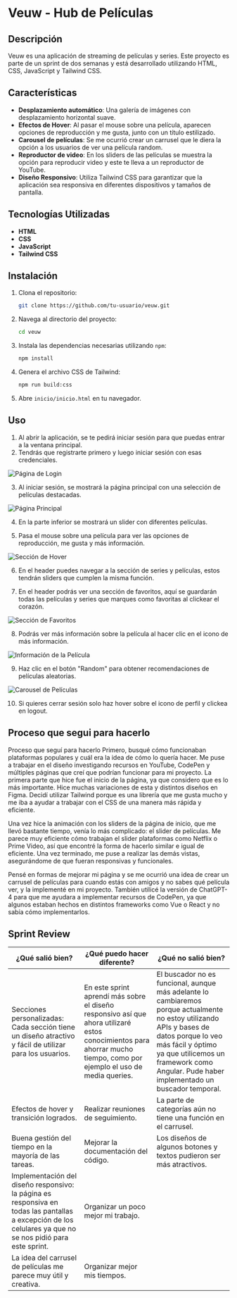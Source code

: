 # Veuw - Hub de Películas

## Descripción

Veuw es una aplicación de streaming de películas y series. Este proyecto es parte de un sprint de dos semanas y está desarrollado utilizando HTML, CSS, JavaScript y Tailwind CSS.

## Características

- **Desplazamiento automático**: Una galería de imágenes con desplazamiento horizontal suave.
- **Efectos de Hover**: Al pasar el mouse sobre una película, aparecen opciones de reproducción y me gusta, junto con un título estilizado.
- **Carousel de películas**: Se me ocurrió crear un carrusel que le diera la opción a los usuarios de ver una película random.
- **Reproductor de video**: En los sliders de las películas se muestra la opción para reproducir video y este te lleva a un reproductor de YouTube.
- **Diseño Responsivo**: Utiliza Tailwind CSS para garantizar que la aplicación sea responsiva en diferentes dispositivos y tamaños de pantalla.

## Tecnologías Utilizadas

- **HTML**
- **CSS**
- **JavaScript**
- **Tailwind CSS**

## Instalación

1. Clona el repositorio:
    ```sh
    git clone https://github.com/tu-usuario/veuw.git
    ```
2. Navega al directorio del proyecto:
    ```sh
    cd veuw
    ```
3. Instala las dependencias necesarias utilizando `npm`:
    ```sh
    npm install
    ```
4. Genera el archivo CSS de Tailwind:
    ```sh
    npm run build:css
    ```
5. Abre `inicio/inicio.html` en tu navegador.

## Uso
1. Al abrir la aplicación, se te pedirá iniciar sesión para que puedas entrar a la ventana principal.
2. Tendrás que registrarte primero y luego iniciar sesión con esas credenciales.

![Página de Login](ImagesRepo/Login.png)

3. Al iniciar sesión, se mostrará la página principal con una selección de películas destacadas.

![Página Principal](ImagesRepo/Inicio.png)

4. En la parte inferior se mostrará un slider con diferentes películas.

5. Pasa el mouse sobre una película para ver las opciones de reproducción, me gusta y más información.

![Sección de Hover](ImagesRepo/Slider.png)

6. En el header puedes navegar a la sección de series y películas, estos tendrán sliders que cumplen la misma función.

7. En el header podrás ver una sección de favoritos, aquí se guardarán todas las películas y series que marques como favoritas al clickear el corazón.

![Sección de Favoritos](ImagesRepo/Favorites.png)

8. Podrás ver más información sobre la película al hacer clic en el icono de más información.

![Información de la Película](ImagesRepo/Info.png)

9. Haz clic en el botón "Random" para obtener recomendaciones de películas aleatorias.

![Carousel de Películas](ImagesRepo/carousel.png)

10. Si quieres cerrar sesión solo haz hover sobre el icono de perfil y clickea en logout.
## Proceso que segui para hacerlo
Proceso que seguí para hacerlo
Primero, busqué cómo funcionaban plataformas populares y cuál era la idea de cómo lo quería hacer. Me puse a trabajar en el diseño investigando recursos en YouTube, CodePen y múltiples páginas que creí que podrían funcionar para mi proyecto. La primera parte que hice fue el inicio de la página, ya que considero que es lo más importante. Hice muchas variaciones de esta y distintos diseños en Figma. Decidí utilizar Tailwind porque es una librería que me gusta mucho y me iba a ayudar a trabajar con el CSS de una manera más rápida y eficiente.

Una vez hice la animación con los sliders de la página de inicio, que me llevó bastante tiempo, venía lo más complicado: el slider de películas. Me parece muy eficiente cómo trabajan el slider plataformas como Netflix o Prime Video, así que encontré la forma de hacerlo similar e igual de eficiente. Una vez terminado, me puse a realizar las demás vistas, asegurándome de que fueran responsivas y funcionales.

Pensé en formas de mejorar mi página y se me ocurrió una idea de crear un carrusel de películas para cuando estás con amigos y no sabes qué película ver, y la implementé en mi proyecto. También utilicé la versión de ChatGPT-4 para que me ayudara a implementar recursos de CodePen, ya que algunos estaban hechos en distintos frameworks como Vue o React y no sabía cómo implementarlos.

## Sprint Review

| ¿Qué salió bien? | ¿Qué puedo hacer diferente? | ¿Qué no salió bien? |
|------------------|-----------------------------|---------------------|
| Secciones personalizadas: Cada sección tiene un diseño atractivo y fácil de utilizar para los usuarios. | En este sprint aprendí más sobre el diseño responsivo así que ahora utilizaré estos conocimientos para ahorrar mucho tiempo, como por ejemplo el uso de media queries. | El buscador no es funcional, aunque más adelante lo cambiaremos porque actualmente no estoy utilizando APIs y bases de datos porque lo veo más fácil y óptimo ya que utilicemos un framework como Angular. Pude haber implementado un buscador temporal. |
| Efectos de hover y transición logrados. | Realizar reuniones de seguimiento. | La parte de categorías aún no tiene una función en el carrusel. |
| Buena gestión del tiempo en la mayoría de las tareas. | Mejorar la documentación del código. | Los diseños de algunos botones y textos pudieron ser más atractivos. |
| Implementación del diseño responsivo: la página es responsiva en todas las pantallas a excepción de los celulares ya que no se nos pidió para este sprint. | Organizar un poco mejor mi trabajo. |  |
| La idea del carrusel de películas me parece muy útil y creativa. | Organizar mejor mis tiempos. |  |
